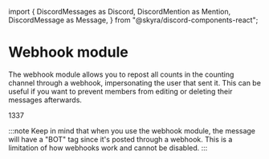 import {
  DiscordMessages as Discord,
  DiscordMention as Mention,
  DiscordMessage as Message,
} from "@skyra/discord-components-react";

# Webhook module

The webhook module allows you to repost all counts in the counting channel through a webhook, impersonating the user that sent it. This can be useful if you want to prevent members from editing or deleting their messages afterwards.

<Discord className="bg-gray-100 p-4 rounded-lg shadow-md">
  <Message profile="promise" bot>1337</Message>
</Discord>

<br/>

:::note
Keep in mind that when you use the webhook module, the message will have a "BOT" tag since it's posted through a webhook. This is a limitation of how webhooks work and cannot be disabled.
:::

